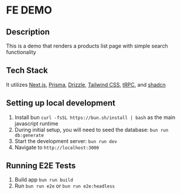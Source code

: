 # FE DEMO

## Description

This is a demo that renders a products list page with simple search functionality

## Tech Stack

It utilizes [Next.js](https://nextjs.org), [Prisma](https://prisma.io), [Drizzle](https://orm.drizzle.team), [Tailwind CSS](https://tailwindcss.com), [tRPC](https://trpc.io), and [shadcn](https://ui.shadcn.com)

## Setting up local development

1. Install bun `curl -fsSL https://bun.sh/install | bash` as the main javascript runtime
2. During initial setup, you will need to seed the database: `bun run db:generate`
3. Start the development server: `bun run dev`
4. Navigate to `http://localhost:3000`

## Running E2E Tests

1. Build app `bun run build`
2. Run `bun run e2e` or `bun run e2e:headless`
